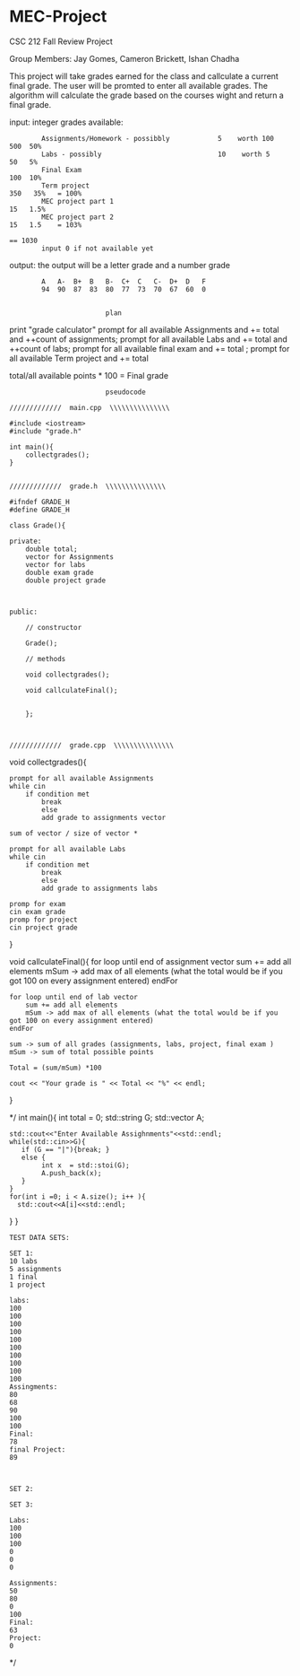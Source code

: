 # MEC-Project
CSC 212 Fall
Review Project

Group Members: Jay Gomes, Cameron Brickett, Ishan Chadha

This project will take grades earned for the class and callculate a current final grade.
The user will be promted to enter all available grades. The algorithm will calculate the grade
based on the courses wight and return a final grade.


input: integer grades available:

            Assignments/Homework - possibbly            5    worth 100    500  50%
            Labs - possibly                             10    worth 5     50   5%
            Final Exam                                                    100  10%
            Term project                                                  350   35%   = 100%
            MEC project part 1                                            15   1.5%
            MEC project part 2                                            15   1.5    = 103%
                                                                                == 1030 
            input 0 if not available yet



output:  the output will be a letter grade and a number grade

            A	A-	B+	B	B-	C+	C	C-	D+	D	F
            94	90	87	83	80	77	73	70	67	60	0


                            plan

print "grade calculator"
prompt for all available Assignments and  += total and ++count of assignments;
prompt for all available Labs and  += total and ++count of labs;
prompt for all available final exam and += total ;
prompt for all available Term project and  += total

total/all available points * 100 = Final grade


                            pseudocode

    /////////////  main.cpp  \\\\\\\\\\\\\\\
    
    #include <iostream>
    #include "grade.h"

    int main(){
        collectgrades();
    }
    

    /////////////  grade.h  \\\\\\\\\\\\\\\

    #ifndef GRADE_H
    #define GRADE_H

    class Grade(){
    
    private:
        double total;
        vector for Assignments
        vector for labs 
        double exam grade 
        double project grade 
        


    public:
    
        // constructor

        Grade();

        // methods

        void collectgrades();

        void callculateFinal();


        };



    /////////////  grade.cpp  \\\\\\\\\\\\\\\


void collectgrades(){

    prompt for all available Assignments 
    while cin 
        if condition met
            break
            else 
            add grade to assignments vector
            
    sum of vector / size of vector *
            
    prompt for all available Labs
    while cin 
        if condition met
            break
            else 
            add grade to assignments labs
            
    promp for exam 
    cin exam grade
    promp for project
    cin project grade
    
    
    
}

void callculateFinal(){
    for loop until end of assignment vector
        sum += add all elements
        mSum -> add max of all elements (what the total would be if you got 100 on every assignment entered)
    endFor
    
    for loop until end of lab vector
        sum += add all elements
        mSum -> add max of all elements (what the total would be if you got 100 on every assignment entered)
    endFor
        
    sum -> sum of all grades (assignments, labs, project, final exam )
    mSum -> sum of total possible points
    
    Total = (sum/mSum) *100
    
    cout << "Your grade is " << Total << "%" << endl;
}






   
*/
int main(){
    int total = 0;
    std::string G; 
    std::vector<int> A;

    std::cout<<"Enter Available Assighnments"<<std::endl; 
    while(std::cin>>G){
       if (G == "|"){break; }
       else {
            int x  = std::stoi(G);
            A.push_back(x); 
       }
    }
    for(int i =0; i < A.size(); i++ ){
      std::cout<<A[i]<<std::endl; 
}
    }
    
    
    
    
    
    
    TEST DATA SETS:
    
    SET 1:
    10 labs
    5 assignments 
    1 final 
    1 project
    
    labs:
    100
    100
    100
    100
    100
    100
    100
    100
    100
    100
    Assingments:
    80
    68
    90
    100
    100
    Final:
    78
    final Project:
    89
    
    
    
    SET 2:
    
    SET 3:
    
    Labs:
    100 
    100
    100
    0
    0
    0
    
    Assignments:
    50
    80
    0
    100
    Final:
    63
    Project: 
    0
    
*/
